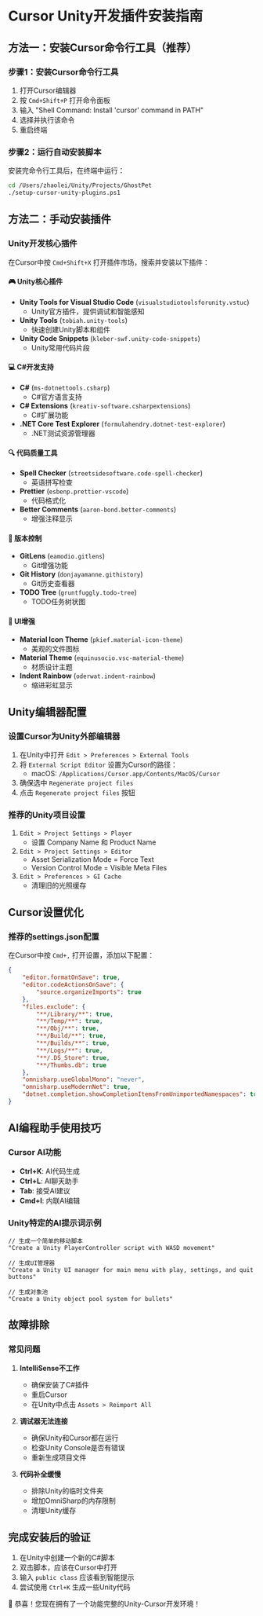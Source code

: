 # Cursor Unity开发插件安装指南

## 方法一：安装Cursor命令行工具（推荐）

### 步骤1：安装Cursor命令行工具
1. 打开Cursor编辑器
2. 按 `Cmd+Shift+P` 打开命令面板
3. 输入 "Shell Command: Install 'cursor' command in PATH"
4. 选择并执行该命令
5. 重启终端

### 步骤2：运行自动安装脚本
安装完命令行工具后，在终端中运行：
```bash
cd /Users/zhaolei/Unity/Projects/GhostPet
./setup-cursor-unity-plugins.ps1
```

## 方法二：手动安装插件

### Unity开发核心插件
在Cursor中按 `Cmd+Shift+X` 打开插件市场，搜索并安装以下插件：

#### 🎮 Unity核心插件
- **Unity Tools for Visual Studio Code** (`visualstudiotoolsforunity.vstuc`)
  - Unity官方插件，提供调试和智能感知
- **Unity Tools** (`tobiah.unity-tools`)
  - 快速创建Unity脚本和组件
- **Unity Code Snippets** (`kleber-swf.unity-code-snippets`)
  - Unity常用代码片段

#### 💻 C#开发支持
- **C#** (`ms-dotnettools.csharp`)
  - C#官方语言支持
- **C# Extensions** (`kreativ-software.csharpextensions`)
  - C#扩展功能
- **.NET Core Test Explorer** (`formulahendry.dotnet-test-explorer`)
  - .NET测试资源管理器

#### 🔍 代码质量工具
- **Spell Checker** (`streetsidesoftware.code-spell-checker`)
  - 英语拼写检查
- **Prettier** (`esbenp.prettier-vscode`)
  - 代码格式化
- **Better Comments** (`aaron-bond.better-comments`)
  - 增强注释显示

#### 🔄 版本控制
- **GitLens** (`eamodio.gitlens`)
  - Git增强功能
- **Git History** (`donjayamanne.githistory`)
  - Git历史查看器
- **TODO Tree** (`gruntfuggly.todo-tree`)
  - TODO任务树状图

#### 🎨 UI增强
- **Material Icon Theme** (`pkief.material-icon-theme`)
  - 美观的文件图标
- **Material Theme** (`equinusocio.vsc-material-theme`)
  - 材质设计主题
- **Indent Rainbow** (`oderwat.indent-rainbow`)
  - 缩进彩虹显示

## Unity编辑器配置

### 设置Cursor为Unity外部编辑器
1. 在Unity中打开 `Edit > Preferences > External Tools`
2. 将 `External Script Editor` 设置为Cursor的路径：
   - macOS: `/Applications/Cursor.app/Contents/MacOS/Cursor`
3. 确保选中 `Regenerate project files`
4. 点击 `Regenerate project files` 按钮

### 推荐的Unity项目设置
1. `Edit > Project Settings > Player`
   - 设置 Company Name 和 Product Name
2. `Edit > Project Settings > Editor`
   - Asset Serialization Mode = Force Text
   - Version Control Mode = Visible Meta Files
3. `Edit > Preferences > GI Cache`
   - 清理旧的光照缓存

## Cursor设置优化

### 推荐的settings.json配置
在Cursor中按 `Cmd+,` 打开设置，添加以下配置：

```json
{
    "editor.formatOnSave": true,
    "editor.codeActionsOnSave": {
        "source.organizeImports": true
    },
    "files.exclude": {
        "**/Library/**": true,
        "**/Temp/**": true,
        "**/Obj/**": true,
        "**/Build/**": true,
        "**/Builds/**": true,
        "**/Logs/**": true,
        "**/.DS_Store": true,
        "**/Thumbs.db": true
    },
    "omnisharp.useGlobalMono": "never",
    "omnisharp.useModernNet": true,
    "dotnet.completion.showCompletionItemsFromUnimportedNamespaces": true
}
```

## AI编程助手使用技巧

### Cursor AI功能
- **Ctrl+K**: AI代码生成
- **Ctrl+L**: AI聊天助手
- **Tab**: 接受AI建议
- **Cmd+I**: 内联AI编辑

### Unity特定的AI提示词示例
```
// 生成一个简单的移动脚本
"Create a Unity PlayerController script with WASD movement"

// 生成UI管理器
"Create a Unity UI manager for main menu with play, settings, and quit buttons"

// 生成对象池
"Create a Unity object pool system for bullets"
```

## 故障排除

### 常见问题
1. **IntelliSense不工作**
   - 确保安装了C#插件
   - 重启Cursor
   - 在Unity中点击 `Assets > Reimport All`

2. **调试器无法连接**
   - 确保Unity和Cursor都在运行
   - 检查Unity Console是否有错误
   - 重新生成项目文件

3. **代码补全缓慢**
   - 排除Unity的临时文件夹
   - 增加OmniSharp的内存限制
   - 清理Unity缓存

## 完成安装后的验证

1. 在Unity中创建一个新的C#脚本
2. 双击脚本，应该在Cursor中打开
3. 输入 `public class` 应该看到智能提示
4. 尝试使用 `Ctrl+K` 生成一些Unity代码

🎉 恭喜！您现在拥有了一个功能完整的Unity-Cursor开发环境！
